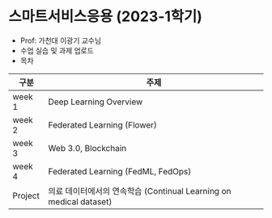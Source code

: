 # 스마트서비스응용 (2023-1학기)
- Prof: 가천대 이광기 교수님
- 수업 실습 및 과제 업로드
- 목차  
 
|구분|주제|
|---|---|
|week 1|Deep Learning Overview|
|week 2|Federated Learning (Flower)|
|week 3|Web 3.0, Blockchain|
|week 4|Federated Learning (FedML, FedOps)|
|Project|의료 데이터에서의 연속학습 (Continual Learning on medical dataset)|